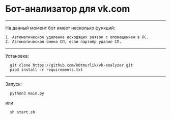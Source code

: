 # Бот-анализатор для vk.com
___
На данный момент бот имеет несколько функций: 
    
    1. Автоматическое удаление исходящих заявок с оповещением в ЛС.
    2. Автоматическая смена СП, если партнёр удалил СП.
___
Установка:
```
  git clone https://github.com/k0tmurlik/vk-analyzer.git
  pip3 install -r requirements.txt
```
---
Запуск:
```
  python3 main.py
```
или
```
  sh start.sh
```
